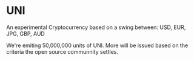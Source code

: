 # UNI
An experimental Cryptocurrency based on a swing between: USD, EUR, JPG, GBP, AUD

We're emiting 50,000,000 units of UNI. More will be issued based on the criteria the open source communnity settles.
